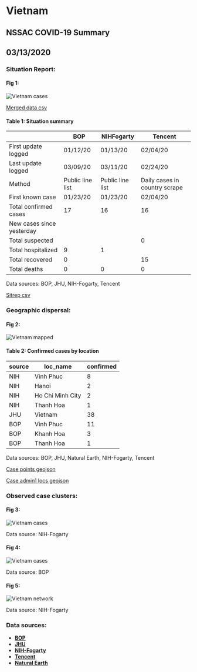# Vietnam
## NSSAC COVID-19 Summary
## 03/13/2020



### Situation Report:
#### Fig 1:
![Vietnam cases](../merged_histories/Vietnam_merged_histories.png)

[Merged data csv](https://github.com/SchlittDataSci/SchlittDataSci.github.io/blob/master/data/tables/Vietnam_merged_daily.csv)

#### Table 1: Situation summary


|                           | BOP              | NIHFogarty       | Tencent                       |
|---------------------------|------------------|------------------|-------------------------------|
| First update logged       | 01/12/20         | 01/13/20         | 02/04/20                      |
| Last update logged        | 03/09/20         | 03/11/20         | 02/24/20                      |
| Method                    | Public line list | Public line list | Daily cases in country scrape |
| First known case          | 01/23/20         | 01/23/20         | 02/04/20                      |
| Total confirmed cases     | 17               | 16               | 16                            |
| New cases since yesterday |                  |                  |                               |
| Total suspected           |                  |                  | 0                             |
| Total hospitalized        | 9                | 1                |                               |
| Total recovered           | 0                |                  | 15                            |
| Total deaths              | 0                | 0                | 0                             |

Data sources: BOP, JHU, NIH-Fogarty, Tencent


[Sitrep csv](https://github.com/SchlittDataSci/SchlittDataSci.github.io/blob/master/data/tables/Vietnam_sitrep.csv)

### Geographic dispersal:
#### Fig 2:
![Vietnam mapped](../case_locs/Vietnam_case_locs.png)

#### Table 2: Confirmed cases by location


| source   | loc_name         |   confirmed |
|----------|------------------|-------------|
| NIH      | Vinh Phuc        |           8 |
| NIH      | Hanoi            |           2 |
| NIH      | Ho Chi Minh City |           2 |
| NIH      | Thanh Hoa        |           1 |
| JHU      | Vietnam          |          38 |
| BOP      | Vinh Phuc        |          11 |
| BOP      | Khanh Hoa        |           3 |
| BOP      | Thanh Hoa        |           1 |

Data sources: BOP, JHU, Natural Earth, NIH-Fogarty, Tencent


[Case points geojson](https://github.com/SchlittDataSci/SchlittDataSci.github.io/blob/master/data/shapes/Vietnam_case_locs.geojson)

[Case admin1 locs geojson](https://github.com/SchlittDataSci/SchlittDataSci.github.io/blob/master/data/shapes/Vietnam_admin1_locs.geojson)

### Observed case clusters:
#### Fig 3:
![Vietnam cases](../cluster_analysis/Vietnam_imported_cases_NIHFogarty.png)



Data source: NIH-Fogarty


#### Fig 4:
![Vietnam cases](../cluster_analysis/Vietnam_imported_cases_BOP.png)



Data source: BOP


#### Fig 5:
![Vietnam network](../autochthonous_networks/Vietnam_network.png)



Data source: NIH-Fogarty


### Data sources:
* **[BOP](https://github.com/beoutbreakprepared/nCoV2019)**
* **[JHU](https://github.com/CSSEGISandData/COVID-19)** 
* **[NIH-Fogarty](https://docs.google.com/spreadsheets/d/1jS24DjSPVWa4iuxuD4OAXrE3QeI8c9BC1hSlqr-NMiU/edit#gid=1187587451)** 
* **[Tencent](https://news.qq.com/zt2020/page/feiyan.htm)**
* **[Natural Earth](https://www.naturalearthdata.com/forums/forum/natural-earth-map-data/cultural-vectors/admin-1-states-provinces-and-their-boundaries/)**

<!-- Global site tag (gtag.js) - Google Analytics -->
<script async src="https://www.googletagmanager.com/gtag/js?id=UA-158816269-1"></script>
<script>
  window.dataLayer = window.dataLayer || [];
  function gtag(){dataLayer.push(arguments);}
  gtag('js', new Date());

  gtag('config', 'UA-158816269-1');
</script>